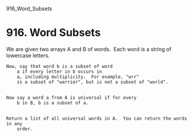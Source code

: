 916_Word_Subsets
# 916. Word Subsets

We are given two arrays A and B of words.  Each word is a
        string of lowercase letters.

    Now, say that word b is a subset of word
        a if every letter in b occurs in
        a, including multiplicity.  For example, "wrr"
        is a subset of "warrior", but is not a subset of "world".
    

    Now say a word a from A is universal if for every
        b in B, b is a subset of a. 
    

    Return a list of all universal words in A.  You can return the words in any
        order.